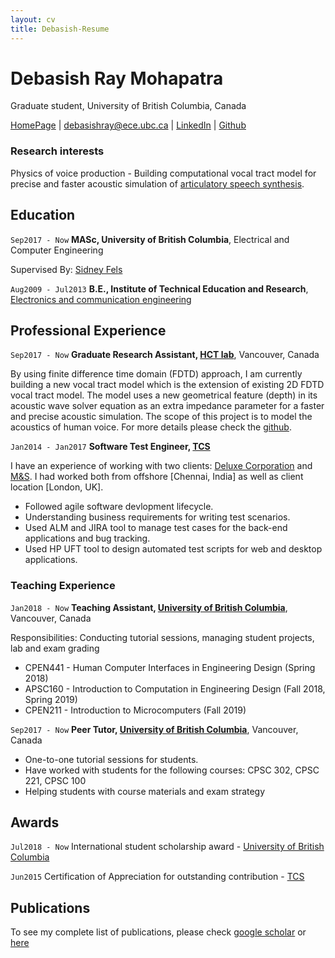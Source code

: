 ```yaml
---
layout: cv
title: Debasish-Resume
---
```

# Debasish Ray Mohapatra
Graduate student, University of British Columbia, Canada

<div id="webaddress">
<a href="https://debasishray19.github.io/">HomePage</a> 
| <a href="mailto:debasishray@ece.ubc.ca">debasishray@ece.ubc.ca</a>
| <a href="https://www.linkedin.com/in/debasish-ray-mohapatra">LinkedIn</a>
| <a href="https://github.com/Debasishray19">Github</a>
</div>

<!--Add your research interest here and the domain that you have been working-->
### Research interests

Physics of voice production - Building computational vocal tract model for precise and faster acoustic simulation of [articulatory speech synthesis](https://en.wikipedia.org/wiki/Articulatory_synthesis).

## Education

`Sep2017 - Now`
__MASc, University of British Columbia__, Electrical and Computer Engineering

Supervised By: [Sidney Fels](https://www.ece.ubc.ca/faculty/sid-fels)

`Aug2009 - Jul2013`
__B.E., Institute of Technical Education and Research__, [Electronics and communication engineering](http://www.departments.soa.ac.in/electronics-and-communication-engineering)


## Professional Experience

`Sep2017 - Now`
__Graduate Research Assistant, [HCT lab](https://hct.ece.ubc.ca/)__, Vancouver, Canada

By using finite difference time domain (FDTD) approach, I am currently building a new vocal tract model which is the extension of existing 2D FDTD vocal tract model. The model uses a new geometrical feature (depth) in its acoustic wave solver equation as an extra impedance parameter for a faster and precise acoustic simulation. The scope of this project is to model the acoustics of human voice. For more details please check the [github](https://github.com/Debasishray19/vocaltube-speech-synthesis).

`Jan2014 - Jan2017`
__Software Test Engineer, [TCS](https://www.tcs.com/)__

I have an experience of working with two clients: [Deluxe Corporation](https://www.deluxe.com/) and [M&S](https://www.marksandspencer.com/). I had worked both from offshore [Chennai, India] as well as client location [London, UK].

- Followed agile software devlopment lifecycle.
- Understanding business requirements for writing test scenarios.
- Used ALM and JIRA tool to manage test cases for the back-end applications and bug tracking.
- Used HP UFT tool to design automated test scripts for web and desktop applications.

### Teaching Experience

`Jan2018 - Now`
__Teaching Assistant, [University of British Columbia](https://hct.ece.ubc.ca/)__, Vancouver, Canada

Responsibilities: Conducting tutorial sessions, managing student projects, lab and exam grading

- CPEN441 - Human Computer Interfaces in Engineering Design (Spring 2018)
- APSC160 - Introduction to Computation in Engineering Design (Fall 2018, Spring 2019)
- CPEN211 - Introduction to Microcomputers (Fall 2019)

`Sep2017 - Now`
__Peer Tutor, [University of British Columbia](https://hct.ece.ubc.ca/)__, Vancouver, Canada

- One-to-one tutorial sessions for students.
- Have worked with students for the following courses: CPSC 302, CPSC 221, CPSC 100
- Helping students with course materials and exam strategy


## Awards

`Jul2018 - Now`
International student scholarship award - [University of British Columbia](https://www.ubc.ca/)

`Jun2015`
Certification of Appreciation for outstanding contribution - [TCS](https://www.tcs.com/)



## Publications
To see my complete list of publications, please check [google scholar](https://scholar.google.ca/citations?hl=en&user=HzIWE5kAAAAJ) or [here](https://debasishray19.github.io/projects)



<!-- ### Footer

Last updated: October 2019 -->


